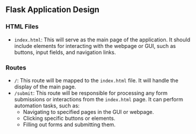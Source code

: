 ## Flask Application Design

### HTML Files

- `index.html`: This will serve as the main page of the application. It should include elements for interacting with the webpage or GUI, such as buttons, input fields, and navigation links.

### Routes

- `/`: This route will be mapped to the `index.html` file. It will handle the display of the main page.
- `/submit`: This route will be responsible for processing any form submissions or interactions from the `index.html` page. It can perform automation tasks, such as:
  - Navigating to specified pages in the GUI or webpage.
  - Clicking specific buttons or elements.
  - Filling out forms and submitting them.